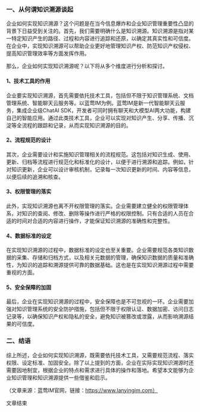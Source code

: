 ### 一、从何谓知识溯源谈起

企业如何实现知识溯源？这个问题是在当今信息爆炸和企业知识管理重要性凸显的背景下日益受到关注的。首先，我们需要明确什么是知识溯源。知识溯源是指对某一特定知识产生的路径、过程和内容进行追踪和还原，以确定其真实性和可信度。在企业中，实现知识溯源可以帮助企业更好地管理知识产权、防范知识产权侵权、提高知识管理效率等方面发挥作用。

那么，企业如何实现知识溯源呢？以下将从多个维度进行分析和探讨。

#### 1、技术工具的作用

企业要实现知识溯源，首先需要依托技术工具，包括但不限于知识管理系统、文档管理系统、智能聊天云服务等。以蓝莺IM为例。蓝莺IM是新一代智能聊天云服务，集成企业级ChatAI SDK，开发者可同时拥有聊天和大模型AI两大功能，构建自己的智能应用。通过此类技术工具，企业可以实现对知识产生、分享、传播、沉淀等全流程的跟踪和记录，从而实现知识溯源的目的。

#### 2、流程规范的设计

其次，企业需要设计和实施知识管理相关的流程规范。这包括对知识生成、使用、更新、归档等流程进行规范化和标准化的设计，以便于进行溯源和追踪。例如，针对知识更新，企业可以设计审核机制，记录每一次知识更新的时间、内容等信息，以便后续的追溯和核查。

#### 3、权限管理的落实

此外，实现知识溯源也离不开权限管理的落实。企业需要建立健全的权限管理体系，对知识的查阅、修改、删除等操作进行严格的权限控制。只有合适的人员在合适的时间对合适的内容进行操作，才能保证知识溯源的准确性和完整性。

#### 4、数据标准的设定

在实现知识溯源的过程中，数据标准的设定也至关重要。企业需要规范各类知识数据的采集、存储和归档方式，以及相关元数据的管理，确保知识数据的质量和准确性，为知识的追踪和溯源提供可靠的数据基础。这也是在实现知识溯源过程中需要重视的方面。

#### 5、安全保障的加固

最后，企业在实现知识溯源的过程中，安全保障也是不可忽视的一环。企业需要加强对知识管理系统的安全防护措施，包括但不限于权限认证、数据加密、访问日志记录等，以确保知识产权和隐私的安全，避免知识被篡改或泄露，从而影响溯源结果的可信度。

### 二、结语

综上所述，企业如何实现知识溯源，既需要依托技术工具，又需要规范流程、落实权限、设定标准、加固安全。除了以上提到的方面，企业在实际实现知识溯源时还需要因地制宜，根据企业的特点和需求进行具体的操作和落地。希望本文能够为企业知识管理和知识溯源提供一些借鉴和启示。

（文章来源：蓝莺IM官网，链接：https://www.lanyingim.com）

文章结束